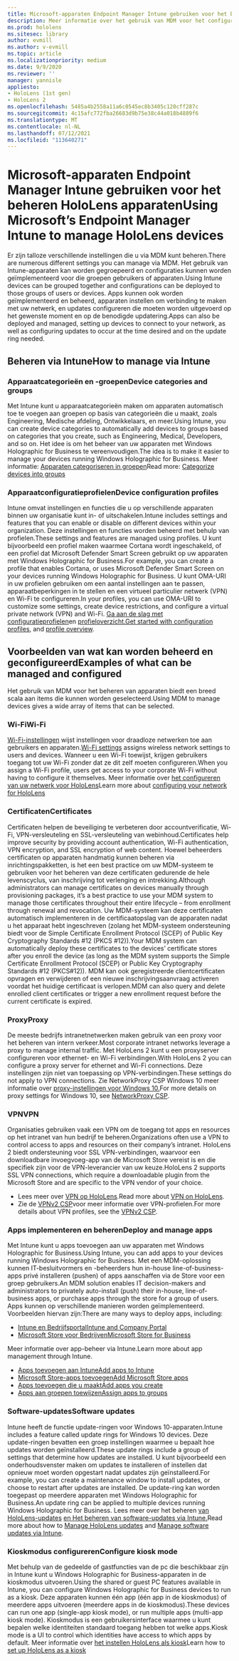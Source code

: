 ```yaml
---
title: Microsoft-apparaten Endpoint Manager Intune gebruiken voor het beheren HoloLens apparaten
description: Meer informatie over het gebruik van MDM voor het configureren van CSP, beleid en het beheren van HoloLens mixed reality apparaten op schaal met Behulp van Intune.
ms.prod: hololens
ms.sitesec: library
author: evmill
ms.author: v-evmill
ms.topic: article
ms.localizationpriority: medium
ms.date: 9/9/2020
ms.reviewer: ''
manager: yannisle
appliesto:
- HoloLens (1st gen)
- HoloLens 2
ms.openlocfilehash: 5485a4b2558a11a6c0545ec8b3405c120cff287c
ms.sourcegitcommit: 4c15afc772fba26683d9b75e38c44a018b4889f6
ms.translationtype: MT
ms.contentlocale: nl-NL
ms.lasthandoff: 07/12/2021
ms.locfileid: "113640271"
---
```

# <a name="using-microsofts-endpoint-manager-intune-to-manage-hololens-devices"></a><span data-ttu-id="4ca7d-103">Microsoft-apparaten Endpoint Manager Intune gebruiken voor het beheren HoloLens apparaten</span><span class="sxs-lookup"><span data-stu-id="4ca7d-103">Using Microsoft’s Endpoint Manager Intune to manage HoloLens devices</span></span>

<span data-ttu-id="4ca7d-104">Er zijn talloze verschillende instellingen die u via MDM kunt beheren.</span><span class="sxs-lookup"><span data-stu-id="4ca7d-104">There are numerous different settings you can manage via MDM.</span></span> <span data-ttu-id="4ca7d-105">Het gebruik van Intune-apparaten kan worden gegroepeerd en configuraties kunnen worden geïmplementeerd voor die groepen gebruikers of apparaten.</span><span class="sxs-lookup"><span data-stu-id="4ca7d-105">Using Intune devices can be grouped together and configurations can be deployed to those groups of users or devices.</span></span> <span data-ttu-id="4ca7d-106">Apps kunnen ook worden geïmplementeerd en beheerd, apparaten instellen om verbinding te maken met uw netwerk, en updates configureren die moeten worden uitgevoerd op het gewenste moment en op de benodigde updatering.</span><span class="sxs-lookup"><span data-stu-id="4ca7d-106">Apps can also be deployed and managed, setting up devices to connect to your network, as well as configuring updates to occur at the time desired and on the update ring needed.</span></span> 

## <a name="how-to-manage-via-intune"></a><span data-ttu-id="4ca7d-107">Beheren via Intune</span><span class="sxs-lookup"><span data-stu-id="4ca7d-107">How to manage via Intune</span></span>

### <a name="device-categories-and-groups"></a><span data-ttu-id="4ca7d-108">Apparaatcategorieën en -groepen</span><span class="sxs-lookup"><span data-stu-id="4ca7d-108">Device categories and groups</span></span>
<span data-ttu-id="4ca7d-109">Met Intune kunt u apparaatcategorieën maken om apparaten automatisch toe te voegen aan groepen op basis van categorieën die u maakt, zoals Engineering, Medische afdeling, Ontwikkelaars, en meer.</span><span class="sxs-lookup"><span data-stu-id="4ca7d-109">Using Intune, you can create device categories to automatically add devices to groups based on categories that you create, such as Engineering, Medical, Developers, and so on.</span></span> <span data-ttu-id="4ca7d-110">Het idee is om het beheer van uw apparaten met Windows Holographic for Business te vereenvoudigen.</span><span class="sxs-lookup"><span data-stu-id="4ca7d-110">The idea is to make it easier to manage your devices running Windows Holographic for Business.</span></span>
<span data-ttu-id="4ca7d-111">Meer informatie: [Apparaten categoriseren in groepen](/mem/intune/enrollment/device-group-mapping)</span><span class="sxs-lookup"><span data-stu-id="4ca7d-111">Read more: [Categorize devices into groups](/mem/intune/enrollment/device-group-mapping)</span></span>

### <a name="device-configuration-profiles"></a><span data-ttu-id="4ca7d-112">Apparaatconfiguratieprofielen</span><span class="sxs-lookup"><span data-stu-id="4ca7d-112">Device configuration profiles</span></span>
<span data-ttu-id="4ca7d-113">Intune omvat instellingen en functies die u op verschillende apparaten binnen uw organisatie kunt in- of uitschakelen.</span><span class="sxs-lookup"><span data-stu-id="4ca7d-113">Intune includes settings and features that you can enable or disable on different devices within your organization.</span></span> <span data-ttu-id="4ca7d-114">Deze instellingen en functies worden beheerd met behulp van profielen.</span><span class="sxs-lookup"><span data-stu-id="4ca7d-114">These settings and features are managed using profiles.</span></span> <span data-ttu-id="4ca7d-115">U kunt bijvoorbeeld een profiel maken waarmee Cortana wordt ingeschakeld, of een profiel dat Microsoft Defender Smart Screen gebruikt op uw apparaten met Windows Holographic for Business.</span><span class="sxs-lookup"><span data-stu-id="4ca7d-115">For example, you can create a profile that enables Cortana, or uses Microsoft Defender Smart Screen on your devices running Windows Holographic for Business.</span></span>
<span data-ttu-id="4ca7d-116">U kunt OMA-URI in uw profielen gebruiken om een aantal instellingen aan te passen, apparaatbeperkingen in te stellen en een virtueel particulier netwerk (VPN) en Wi-Fi te configureren.</span><span class="sxs-lookup"><span data-stu-id="4ca7d-116">In your profiles, you can use OMA-URI to customize some settings, create device restrictions, and configure a virtual private network (VPN) and Wi-Fi.</span></span>
<span data-ttu-id="4ca7d-117">[Ga aan de slag met configuratieprofielen](/mem/intune/configuration/device-profiles)en [profieloverzicht.](/mem/intune/configuration/device-profile-create)</span><span class="sxs-lookup"><span data-stu-id="4ca7d-117">[Get started with configuration profiles](/mem/intune/configuration/device-profiles), and [profile overview](/mem/intune/configuration/device-profile-create).</span></span>

## <a name="examples-of-what-can-be-managed-and-configured"></a><span data-ttu-id="4ca7d-118">Voorbeelden van wat kan worden beheerd en geconfigureerd</span><span class="sxs-lookup"><span data-stu-id="4ca7d-118">Examples of what can be managed and configured</span></span>

<span data-ttu-id="4ca7d-119">Het gebruik van MDM voor het beheren van apparaten biedt een breed scala aan items die kunnen worden geselecteerd.</span><span class="sxs-lookup"><span data-stu-id="4ca7d-119">Using MDM to manage devices gives a wide array of items that can be selected.</span></span> 

### <a name="wi-fi"></a><span data-ttu-id="4ca7d-120">Wi-Fi</span><span class="sxs-lookup"><span data-stu-id="4ca7d-120">Wi-Fi</span></span>
<span data-ttu-id="4ca7d-121">[Wi-Fi-instellingen](/mem/intune/configuration/wi-fi-settings-configure) wijst instellingen voor draadloze netwerken toe aan gebruikers en apparaten.</span><span class="sxs-lookup"><span data-stu-id="4ca7d-121">[Wi-Fi settings](/mem/intune/configuration/wi-fi-settings-configure) assigns wireless network settings to users and devices.</span></span> <span data-ttu-id="4ca7d-122">Wanneer u een Wi-Fi toewijst, krijgen gebruikers toegang tot uw Wi-Fi zonder dat ze dit zelf moeten configureren.</span><span class="sxs-lookup"><span data-stu-id="4ca7d-122">When you assign a Wi-Fi profile, users get access to your corporate Wi-Fi without having to configure it themselves.</span></span>
<span data-ttu-id="4ca7d-123">Meer informatie over [het configureren van uw netwerk voor HoloLens](hololens-commercial-infrastructure.md)</span><span class="sxs-lookup"><span data-stu-id="4ca7d-123">Learn more about [configuring your network for HoloLens](hololens-commercial-infrastructure.md)</span></span>

### <a name="certificates"></a><span data-ttu-id="4ca7d-124">Certificaten</span><span class="sxs-lookup"><span data-stu-id="4ca7d-124">Certificates</span></span>
<span data-ttu-id="4ca7d-125">Certificaten helpen de beveiliging te verbeteren door accountverificatie, Wi-Fi, VPN-versleuteling en SSL-versleuteling van webinhoud.</span><span class="sxs-lookup"><span data-stu-id="4ca7d-125">Certificates help improve security by providing account authentication, Wi-Fi authentication, VPN encryption, and SSL encryption of web content.</span></span> <span data-ttu-id="4ca7d-126">Hoewel beheerders certificaten op apparaten handmatig kunnen beheren via inrichtingspakketten, is het een best practice om uw MDM-systeem te gebruiken voor het beheren van deze certificaten gedurende de hele levenscyclus, van inschrijving tot verlenging en intrekking.</span><span class="sxs-lookup"><span data-stu-id="4ca7d-126">Although administrators can manage certificates on devices manually through provisioning packages, it’s a best practice to use your MDM system to manage those certificates throughout their entire lifecycle – from enrollment through renewal and revocation.</span></span> <span data-ttu-id="4ca7d-127">Uw MDM-systeem kan deze certificaten automatisch implementeren in de certificaatopslag van de apparaten nadat u het apparaat hebt ingeschreven (zolang het MDM-systeem ondersteuning biedt voor de Simple Certificate Enrollment Protocol (SCEP) of Public Key Cryptography Standards #12 (PKCS #12)).</span><span class="sxs-lookup"><span data-stu-id="4ca7d-127">Your MDM system can automatically deploy these certificates to the devices’ certificate stores after you enroll the device (as long as the MDM system supports the Simple Certificate Enrollment Protocol (SCEP) or Public Key Cryptography Standards #12 (PKCS#12)).</span></span> <span data-ttu-id="4ca7d-128">MDM kan ook geregistreerde clientcertificaten opvragen en verwijderen of een nieuwe inschrijvingsaanvraag activeren voordat het huidige certificaat is verlopen.</span><span class="sxs-lookup"><span data-stu-id="4ca7d-128">MDM can also query and delete enrolled client certificates or trigger a new enrollment request before the current certificate is expired.</span></span> 

### <a name="proxy"></a><span data-ttu-id="4ca7d-129">Proxy</span><span class="sxs-lookup"><span data-stu-id="4ca7d-129">Proxy</span></span>
<span data-ttu-id="4ca7d-130">De meeste bedrijfs intranetnetwerken maken gebruik van een proxy voor het beheren van intern verkeer.</span><span class="sxs-lookup"><span data-stu-id="4ca7d-130">Most corporate intranet networks leverage a proxy to manage internal traffic.</span></span> <span data-ttu-id="4ca7d-131">Met HoloLens 2 kunt u een proxyserver configureren voor ethernet- en Wi-Fi verbindingen.</span><span class="sxs-lookup"><span data-stu-id="4ca7d-131">With HoloLens 2 you can configure a proxy server for ethernet and Wi-Fi connections.</span></span> <span data-ttu-id="4ca7d-132">Deze instellingen zijn niet van toepassing op VPN-verbindingen.</span><span class="sxs-lookup"><span data-stu-id="4ca7d-132">These settings do not apply to VPN connections.</span></span> <span data-ttu-id="4ca7d-133">Zie NetworkProxy CSP Windows 10 meer informatie over [proxy-instellingen voor Windows 10.](/windows/client-management/mdm/networkproxy-csp)</span><span class="sxs-lookup"><span data-stu-id="4ca7d-133">For more details on proxy settings for Windows 10, see [NetworkProxy CSP](/windows/client-management/mdm/networkproxy-csp).</span></span>

### <a name="vpn"></a><span data-ttu-id="4ca7d-134">VPN</span><span class="sxs-lookup"><span data-stu-id="4ca7d-134">VPN</span></span>
<span data-ttu-id="4ca7d-135">Organisaties gebruiken vaak een VPN om de toegang tot apps en resources op het intranet van hun bedrijf te beheren.</span><span class="sxs-lookup"><span data-stu-id="4ca7d-135">Organizations often use a VPN to control access to apps and resources on their company’s intranet.</span></span> <span data-ttu-id="4ca7d-136">HoloLens 2 biedt ondersteuning voor SSL VPN-verbindingen, waarvoor een downloadbare invoegvoeg-app van de Microsoft Store vereist is en die specifiek zijn voor de VPN-leverancier van uw keuze.</span><span class="sxs-lookup"><span data-stu-id="4ca7d-136">HoloLens 2 supports SSL VPN connections, which require a downloadable plugin from the Microsoft Store and are specific to the VPN vendor of your choice.</span></span> 
- <span data-ttu-id="4ca7d-137">Lees meer over [VPN op HoloLens](hololens-network.md#vpn).</span><span class="sxs-lookup"><span data-stu-id="4ca7d-137">Read more about [VPN on HoloLens](hololens-network.md#vpn).</span></span>
- <span data-ttu-id="4ca7d-138">Zie de [VPNv2 CSP](/windows/client-management/mdm/vpnv2-csp)voor meer informatie over VPN-profielen.</span><span class="sxs-lookup"><span data-stu-id="4ca7d-138">For more details about VPN profiles, see the [VPNv2 CSP](/windows/client-management/mdm/vpnv2-csp).</span></span>

### <a name="deploy-and-manage-apps"></a><span data-ttu-id="4ca7d-139">Apps implementeren en beheren</span><span class="sxs-lookup"><span data-stu-id="4ca7d-139">Deploy and manage apps</span></span>
<span data-ttu-id="4ca7d-140">Met Intune kunt u apps toevoegen aan uw apparaten met Windows Holographic for Business.</span><span class="sxs-lookup"><span data-stu-id="4ca7d-140">Using Intune, you can add apps to your devices running Windows Holographic for Business.</span></span> <span data-ttu-id="4ca7d-141">Met een MDM-oplossing kunnen IT-besluitvormers en -beheerders hun in-house line-of-business-apps privé installeren (pushen) of apps aanschaffen via de Store voor een groep gebruikers.</span><span class="sxs-lookup"><span data-stu-id="4ca7d-141">An MDM solution enables IT decision-makers and administrators to privately auto-install (push) their in-house, line-of-business apps, or purchase apps through the store for a group of users.</span></span> <span data-ttu-id="4ca7d-142">Apps kunnen op verschillende manieren worden geïmplementeerd. Voorbeelden hiervan zijn:</span><span class="sxs-lookup"><span data-stu-id="4ca7d-142">There are many ways to deploy apps, including:</span></span>
-   [<span data-ttu-id="4ca7d-143">Intune en Bedrijfsportal</span><span class="sxs-lookup"><span data-stu-id="4ca7d-143">Intune and Company Portal</span></span>]( app-deploy-intune.md)
-   [<span data-ttu-id="4ca7d-144">Microsoft Store voor Bedrijven</span><span class="sxs-lookup"><span data-stu-id="4ca7d-144">Microsoft Store for Business</span></span>]( app-deploy-store-business.md)

<span data-ttu-id="4ca7d-145">Meer informatie over app-beheer via Intune.</span><span class="sxs-lookup"><span data-stu-id="4ca7d-145">Learn more about app management through Intune.</span></span>
-   [<span data-ttu-id="4ca7d-146">Apps toevoegen aan Intune</span><span class="sxs-lookup"><span data-stu-id="4ca7d-146">Add apps to Intune</span></span>](/mem/intune/apps/apps-add)
-   [<span data-ttu-id="4ca7d-147">Microsoft Store-apps toevoegen</span><span class="sxs-lookup"><span data-stu-id="4ca7d-147">Add Microsoft Store apps</span></span>](/mem/intune/apps/store-apps-windows)
-   [<span data-ttu-id="4ca7d-148">Apps toevoegen die u maakt</span><span class="sxs-lookup"><span data-stu-id="4ca7d-148">Add apps you create</span></span>](/mem/intune/apps/lob-apps-windows)
- [<span data-ttu-id="4ca7d-149">Apps aan groepen toewijzen</span><span class="sxs-lookup"><span data-stu-id="4ca7d-149">Assign apps to groups</span></span>](/mem/intune/apps/apps-deploy)

### <a name="software-updates"></a><span data-ttu-id="4ca7d-150">Software-updates</span><span class="sxs-lookup"><span data-stu-id="4ca7d-150">Software updates</span></span>
<span data-ttu-id="4ca7d-151">Intune heeft de functie update-ringen voor Windows 10-apparaten.</span><span class="sxs-lookup"><span data-stu-id="4ca7d-151">Intune includes a feature called update rings for Windows 10 devices.</span></span> <span data-ttu-id="4ca7d-152">Deze update-ringen bevatten een groep instellingen waarmee u bepaalt hoe updates worden geïnstalleerd.</span><span class="sxs-lookup"><span data-stu-id="4ca7d-152">These update rings include a group of settings that determine how updates are installed.</span></span> <span data-ttu-id="4ca7d-153">U kunt bijvoorbeeld een onderhoudsvenster maken om updates te installeren of instellen dat opnieuw moet worden opgestart nadat updates zijn geïnstalleerd.</span><span class="sxs-lookup"><span data-stu-id="4ca7d-153">For example, you can create a maintenance window to install updates, or choose to restart after updates are installed.</span></span> <span data-ttu-id="4ca7d-154">De update-ring kan worden toegepast op meerdere apparaten met Windows Holographic for Business.</span><span class="sxs-lookup"><span data-stu-id="4ca7d-154">An update ring can be applied to multiple devices running Windows Holographic for Business.</span></span>
<span data-ttu-id="4ca7d-155">Lees meer over het beheren [van HoloLens-updates](hololens-updates.md) [en Het beheren van software-updates via Intune.](/mem/intune/protect/windows-update-for-business-configure)</span><span class="sxs-lookup"><span data-stu-id="4ca7d-155">Read more about how to [Manage HoloLens updates](hololens-updates.md) and [Manage software updates via Intune](/mem/intune/protect/windows-update-for-business-configure).</span></span>

### <a name="configure-kiosk-mode"></a><span data-ttu-id="4ca7d-156">Kioskmodus configureren</span><span class="sxs-lookup"><span data-stu-id="4ca7d-156">Configure kiosk mode</span></span>
<span data-ttu-id="4ca7d-157">Met behulp van de gedeelde of gastfuncties van de pc die beschikbaar zijn in Intune kunt u Windows Holographic for Business-apparaten in de kioskmodus uitvoeren.</span><span class="sxs-lookup"><span data-stu-id="4ca7d-157">Using the shared or guest PC features available in Intune, you can configure Windows Holographic for Business devices to run as a kiosk.</span></span> <span data-ttu-id="4ca7d-158">Deze apparaten kunnen één app (één app in de kioskmodus) of meerdere apps uitvoeren (meerdere apps in de kioskmodus).</span><span class="sxs-lookup"><span data-stu-id="4ca7d-158">These devices can run one app (single-app kiosk mode), or run multiple apps (multi-app kiosk mode).</span></span> <span data-ttu-id="4ca7d-159">Kioskmodus is een gebruikersinterface waarmee u kunt bepalen welke identiteiten standaard toegang hebben tot welke apps.</span><span class="sxs-lookup"><span data-stu-id="4ca7d-159">Kiosk mode is a UI to control which identities have access to which apps by default.</span></span>
<span data-ttu-id="4ca7d-160">Meer informatie over [het instellen HoloLens als kiosk]( hololens-kiosk.md)</span><span class="sxs-lookup"><span data-stu-id="4ca7d-160">Learn how to [set up HoloLens as a kiosk]( hololens-kiosk.md)</span></span>

